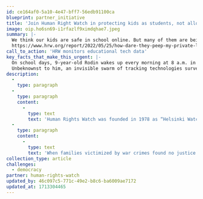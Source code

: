 ```yaml
---
id: ce164af0-5a10-4e47-bff7-56edb91100ca
blueprint: partner_initiative
title: 'Join Human Right Watch in protecting kids as students, not allowing them to be products.'
image: oip.ho6sn69-i1rfazlf9ximdqhae7.jpeg
summary: |-
  We think our kids are safe in school online. But many of them are being surveilled, and parents have often been kept in the dark. Kids are priceless, not products.
  https://www.hrw.org/report/2022/05/25/how-dare-they-peep-my-private-life/childrens-rights-violations-governments
call_to_action: 'HRW monitors educational tech data'
key_facts_that_make_this_urgent: |-
  On school days, 9-year-old Rodin wakes up every morning at 8 a.m. in Istanbul, Turkey. 
  Unbeknownst to him, an invisible swarm of tracking technologies surveil his online interactions throughout his day. Within milliseconds of Rodin logging into class in the morning, his school’s online learning platform begins tracking his physical location. The virtual whiteboard passes along information about his doodling habits to advertising technology (AdTech). When Rodin’s math class is over, trackers follow him outside of his virtual classroom and to the different apps and sites he visits across the internet. The social media platform he uses to post his homework silently accesses his phone’s contact list and downloads personal details about his family and friends. Sophisticated algorithms review this trove of data, enough to piece together an intimate portrait of Rodin in order to figure out how he might be easily influenced.
description:
  -
    type: paragraph
  -
    type: paragraph
    content:
      -
        type: text
        text: 'Human Rights Watch was founded in 1978 as “Helsinki Watch,” when we began investigating rights abuses in countries that signed the Helsinki Accords, most notably those behind the Iron Curtain. Since then, our work has expanded to five continents. We investigated massacres and even genocides, along with government take-overs of media and the baseless arrests of activists and political opposition figures. At the same time, we expanded our work to address abuses against those likely to face discrimination, including women, LGBT people, and people with disabilities. '
  -
    type: paragraph
    content:
      -
        type: text
        text: 'When families victimized by war crimes found no justice at home, we championed international justice and international courts. While we rely on in-person interviews, our research methods have also changed with the times, and today we use satellite imagery to track the destruction of villages and city blocks, and we mine big data for patterns in arrest rates or the deportation of immigrants. Everything we do circles back to our commitment to justice, dignity, compassion, and equality.'
collection_type: article
challenges:
  - democracy
partner: human-rights-watch
updated_by: 46c097c5-771c-49e2-b8c6-ba6009ae7172
updated_at: 1713304465
---
```

